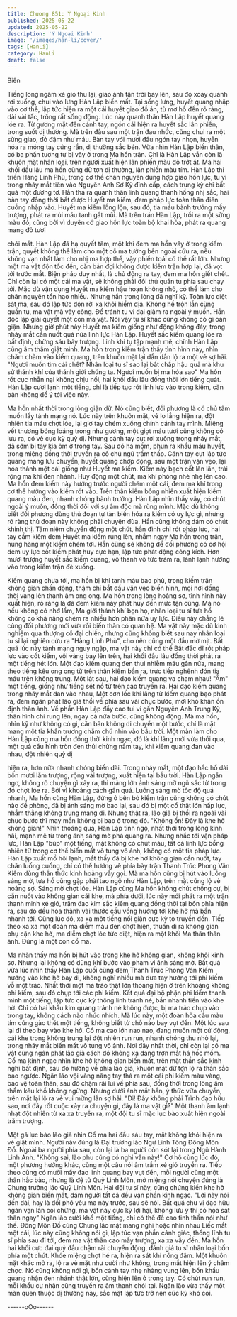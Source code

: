 ```yaml
---
title: Chương 851: Ý Ngoại Kinh
published: 2025-05-22
updated: 2025-05-22
description: 'Ý Ngoại Kinh'
image: '/images/han-li/cover/'
tags: [HanLi]
category: HanLi
draft: false
---
```


Biến

Tiếng long ngâm xé gió thu lại, giao ảnh tận trời bay lên, sau đó
xoay quanh rơi xuống, chui vào lưng Hàn Lập biến mất.
Tại sống lưng, huyết quang nhập vào cơ thể, lập tức hiện ra một
cái huyết giao đồ án, từ mơ hồ đến rõ ràng, dài vài tấc, trông rất
sống động.
Lúc này quanh thân Hàn Lập huyết quang lóe ra. Từ gương mặt
đến cánh tay, ngón cái hiện ra huyết sắc lân phiến, trong suốt dị
thường. Mà trên đầu sau một trận đau nhức, cũng chui ra một
sừng giao, đỏ đậm như máu. Bàn tay với mười đầu ngón tay
nhọn, huyễn hóa ra móng tay cứng rắn, dị thường sắc bén.
Vừa nhìn Hàn Lập biến thân, có ba phần tương tự bị vây ở trong
Ma hồn trận. Chỉ là Hàn Lập vẫn còn là khuôn mặt nhân loại, trên
người xuất hiện lân phiến màu đỏ trớt át. Mà hai khối đầu lâu ma
hồn cũng dữ tợn dị thường, lân phiến màu tím.
Hàn Lập thi triển Hàng Linh Phù, trong cơ thể chân nguyên dung
hợp giao hồn lực, tu vi trong nháy mắt tiên vào Nguyên Anh Sơ
Kỳ đỉnh cấp, cách trung kỳ chỉ bất quá một đương tơ.
Hắn thả ra quanh thân linh quang thanh hồng nhị sắc, hai bàn tay
đồng thời bắt được Huyết ma kiếm, đem pháp lực toàn thân điên
cuồng nhập vào.
Huyết ma kiếm lồng lộn, sau đó, tia máu bành trướng mấy
trượng, phát ra mùi máu tanh gắt mũi.
Mà trên trán Hàn Lập, trồi ra một sừng màu đỏ, cũng bởi vì duyên
cớ giao hồn lực toàn bộ khai hỏa, phát ra quang mang đỏ tươi

chói mắt.
Hàn Lập đã hạ quyết tâm, một khi đem ma hồn vây ở trong kiếm
trận, quyết không thể làm cho một cổ ma tướng bên ngoài cứu ra,
nêu không vạn nhất làm cho nhị ma hợp thể, vậy phiền toái có thể
rất lớn.
Nhưng một ma vật độn tốc đến, căn bản đợi không được kiếm
trận hợp lại, đã vọt tới trước mắt.
Biện pháp duy nhất, là chủ động ra tay, đem ma hồn giết chết. Chỉ
còn lại có một cái ma vật, sẽ không phải đối thủ quần tu phía sau
chạy tới.
Mặc dù vận dụng Huyết ma kiếm hậu hoạn không nhỏ, có thể làm
cho chân nguyên tổn hao nhiều. Nhưng hắn trong lòng đã nghĩ
kỹ. Toàn lực diệt sát ma, sau đó lập tức độn rời xa khỏi hiểm địa.
Không hề trộn lẫn cùng quần tu, ma vật mà vây công. Để tránh tu
vi đại giảm ra ngoài ý muốn.
Hắn độc lập giải quyết một con ma vật. Nói vậy tu sĩ khác cũng
không có gì oán giận.
Nhưng giờ phút này Huyết ma kiếm giống như động không đáy,
trong nháy mắt cắn nuốt quá nửa linh lực Hàn Lập.
Huyết sắc kiếm quang lóe ra bất định, chừng sáu bảy trượng.
Linh khí tụ tập mạnh mẽ, chính Hàn Lập cũng âm thầm giật mình.
Ma hồn trong kiếm trận thấy tình hình này, nhìn chằm chằm vào
kiếm quang, trên khuôn mặt lại dần dần lộ ra một vẻ sợ hãi.
"Ngươi muốn tìm cái chết? Nhân loại tu sĩ sao lại bất chấp hậu
quả mà khu sử thánh khí của thánh giới chúng ta. Ngươi muốn bị
ma hóa sao" Ma hồn rốt cục nhẫn nại không chịu nổi, hai khối đầu
lâu đồng thời lớn tiếng quát.
Hàn Lập cười lạnh một tiếng, chỉ là tiếp tục rót linh lực vào trong
kiếm, căn bản không để ý tới việc này.

Ma hồn nhất thời trong lòng giận dữ.
Nó cũng biết, đối phương là có chủ tâm muốn lấy tánh mạng nó.
Lúc này trên khuôn mặt, vẻ lo lắng hiện ra, đột nhiên tia máu chợt
lóe, lại giơ tay chém xuống chính cánh tay mình.
Miệng vết thương bóng loáng trong như gương, một giọt máu
tươi cũng không có lưu ra, có vẻ cực kỳ quỷ dị.
Nhưng cánh tay cụt rơi xuống trong nháy mắt, đã sớm bị tay kia
ôm ở trong tay. Sau đó há mồm, phun ra khẩu máu huyết, trong
miệng đồng thời truyền ra cố chú ngữ trầm thấp.
Cánh tay cụt lập tức quang mang lưu chuyển, huyết quang chớp
động, sau một trận vặn vẹo, lại hóa thành một cái giống như
Huyết ma kiếm.
Kiếm này bạch cốt lân lân, trải rộng ma khí đen nhánh. Huy động
một chút, ma khí phóng nhè nhẹ lên cao.
Ma hồn đem kiếm này hướng trước người chém một cái, đem ma
khí trong cơ thể hướng vào kiếm rót vào. Trên thân kiếm bổng
nhiên xuất hiện kiếm quang màu đen, nhanh chóng bành trướng.
Hàn Lập nhìn thấy vậy, có chút ngoài ý muốn, đồng thời đối với
sự âm độc mà rùng mình.
Mặc dù không biết đối phương dùng thủ đoạn tự tàn biến hóa ra
kiếm có uy lực gì, nhưng rõ ràng thủ đoạn này không phải chuyện
đùa. Hắn cũng không dám có chút khinh thị.
Tâm niệm chuyển động một chút, hắn đình chỉ rót pháp lực, hai
tay cầm kiếm đem Huyết ma kiếm rung lên, nhắm ngay Ma hồn
trong trận, hung hăng một kiếm chém tới.
Hắn cũng sẽ không để đối phương có cơ hội đem uy lực cốt kiếm
phát huy cực hạn, lập tức phát động công kích.
Hơn mười trượng huyết sắc kiếm quang, vô thanh vô tức trảm ra,
lành lạnh hướng vào trong kiếm trận đè xuống.

Kiếm quang chưa tới, ma hồn bị khí tanh máu bao phủ, trong
kiếm trận không gian chấn động, thậm chí bắt đầu vặn vẹo biến
hình, mọi nơi đồng thời vang lên thanh âm ong ong.
Ma hồn trong lòng hoảng sợ, tình hình này xuất hiện, rõ ràng là
đã đem kiếm này phát huy đến mức tận cùng. Mà nó nếu không
có nhớ lầm, Ma giới thánh khí bọn họ, nhân loại tu sĩ tựa hồ
không có khả năng chém ra nhiều hơn phân nửa uy lực. Điều này
chẳng lẽ cùng đối phương mới vừa rồi biến thân có quan hệ.
Ma vật này mặc dù kinh nghiệm qua thượng cổ đại chiến, nhưng
cũng không biết sau nay nhân loại tu sĩ lại nghiên cứu ra "Hàng
Linh Phù", cho nên cũng một đầu mờ mịt.
Bất quá lúc này tánh mạng nguy ngập, ma vật này chỉ có thể Bất
đắc dĩ rót pháp lực vào cốt kiếm, vội vàng bay lên trên, hai khối
đầu lâu đồng thời phát ra một tiếng hét lớn.
Một đạo kiếm quang đen thui nhiễm máu gần nửa, mang theo
tiếng kêu ong ong từ trên thân kiếm bắn ra, trực tiếp nghênh đón
tia máu trên không trung.
Một lát sau, hai đạo kiếm quang va chạm nhau!
"Ầm" một tiếng, giống như tiếng sét nổ từ trên cao truyền ra. Hai
đạo kiếm quang trong nháy mắt đan vào nhau, Một cơn lốc khí
lãng từ kiếm quang bạo phát ra, đem ngân phát lão giả thổi về
phía sau vài chục bước, mới khó khăn ổn định thân ảnh.
Về phần Hàn Lập đẩy cao tui vi gần Nguyên Anh Trung Kỳ, thân
hình chỉ rung lên, ngay cả nửa bước, cũng không động.
Mà ma hồn, nhìn kỹ như không có gì, căn bản không di chuyển
một bước, chỉ là mặt mang một tia khẩn trương chăm chú nhìn
vào bầu trời.
Một màn làm cho Hàn Lập cùng ma hồn đồng thời kinh ngạc, đó
là khí lãng mới vừa thổi qua, một quả cầu hình tròn đen thúi
chừng nắm tay, khi kiếm quang đan vào nhau, đột nhiên quỷ dị

hiện ra, hơn nữa nhanh chóng biến dài.
Trong nháy mắt, một đạo hắc hồ dài bốn mươi lăm trượng, rộng
vài trượng, xuất hiện tại bầu trời.
Hàn Lập ngẩn ngơ, không rõ chuyện gì xảy ra, thi mảng lớn ánh
sáng mờ ngũ sắc từ trong đó chợt lóe ra.
Bởi vì khoảng cách gần quá. Luồng sáng mờ tốc độ quá nhanh,
Ma hồn cùng Hàn Lập, đứng ở bên bờ kiếm trận cũng không có
chút nào đề phòng, đã bị ánh sáng mờ bao lại, sau đó bị một cổ
thật lớn hấp lực, nhắm thẳng không trung mang đi. Nhưng thật ra,
lão giả bị thổi ra ngoài vài chục bước thì may mắn không bị bao ở
trong đó.
"Không ổn! Đây là khe hở không gian!"
Nhìn thoáng qua, Hàn Lập tỉnh ngộ, nhất thời trong lòng kinh hãi,
mạnh mẽ từ trong ánh sáng mờ phá quang ra.
Nhưng nhắc tới vận pháp lực, Hàn Lập "búp" một tiếng, mặt
không có chút máu, tất cả linh lực bổng nhiên từ trong cơ thể biến
mất vô tung vô ảnh, không có một tia pháp lực.
Hàn Lập xuất mồ hôi lạnh, mắt thấy đã bị khe hở không gian cắn
nuốt, tay chân luống cuống, chỉ có thể hướng vê phía bày trận
Thanh Trúc Phong Vân Kiếm dùng thần thức kinh hoảng vẫy gọi.
Mà ma hồn cũng bị hút vào luồng sáng mờ, tựa hồ cũng gặp phải
tao ngộ như Hàn Lập, trên mặt cũng lộ vẻ hoảng sợ.
Sáng mờ chợt lóe. Hàn Lập cùng Ma hồn không chút chống cự, bị
cắn nuốt vào không gian cái khe, mà phía dưới, lúc này mới phát
ra một trận thanh minh xé gió, trăm đạo kim sắc kiếm quang đồng
thời tại bốn phía hiện ra, sau đó đều hóa thành vài thước cầu
vồng hướng tới khe hở mà bắn nhanh tới.
Cùng lúc đó, xa xa một tiếng nổi giận cực kỳ to truyền đến. Tiếp
theo xa xa một đoàn ma diễm màu đen chợt hiện, thuấn di ra
không gian phụ cận khe hở, ma diễm chợt lóe tức diệt, hiện ra
một khối Ma thân thân ảnh. Đúng là một con cổ ma.

Ma nhãn thấy ma hồn bị hút vào trong khe hở không gian, không
khỏi kinh sợ. Nhưng lại không có dũng khí bước vào phạm vi ánh
sáng mờ. Bất quá vừa lúc nhìn thấy Hàn Lập cuối cùng đem
Thanh Trúc Phong Vân Kiếm hướng vào khe hở bay đi, không
nghĩ nhiều mà đưa tay hướng tới phi kiếm vỗ một trảo.
Nhất thời một ma trảo thật lớn thoáng hiện ở trên khoảng không
phi kiếm, sau đó chụp tới các phi kiếm.
Kết quả đại bộ phận phi kiếm thanh minh một tiếng, lập tức cực
kỳ thông linh tránh né, bắn nhanh tiến vào khe hở. Chỉ có hai
khẩu kim quang tránh né không được, bị ma trảo chụp vào trong
tay, không cách nào nhúc nhích.
Mà lúc này, một đoàn hỏa cầu màu tím cũng gào thét một tiếng,
không biết từ chỗ nào bay vụt đến. Một lúc sau lại đi theo bay vào
khe hở.
Cổ ma cao lớn nao nao, đang muốn một cử động, cái khe trong
không trung lại đột nhiên run run, nhanh chóng thu nhỏ lại, trong
nháy mắt biến mất vô tung vô ảnh.
Nơi đây nhất thời, chỉ còn lại có ma vật cùng ngân phát lão giả
cách đó không xa đang trợn mắt há hốc mồm.
Cổ ma kinh ngạc nhìn khe hở không gian biến mất, trên mặt thần
sắc kinh nghi bất định, sau đó hướng về phía lão giả, khuôn mặt
dữ tợn lộ ra thần sắc bạo ngược.
Ngân lão vội vàng nâng tay thả ra một cái phi kiếm màu vàng, bảo
vệ toàn thân, sau đó chậm rãi lui về phía sau, đồng thời trong
lòng âm thầm kêu khổ không ngừng. Nhưng dưới ánh mắt hắn, ý
thức vừa chuyển, trên mặt lại lộ ra vẻ vui mừng lẫn sợ hãi.
"Di! Đây không phải Trình đạo hữu sao, nơi đây rốt cuộc xảy ra
chuyện gì, đây là ma vật gì?" Một thanh âm lạnh nhạt đột nhiên từ
xa xa truyền ra, một đội tu sĩ mặc lục bào xuất hiện ngoài trăm
trượng.

Một gã lục bào lão giả nhìn Cổ ma hai đầu sáu tay, mặt không
khói hiện ra vẻ giật mình.
Người nàv đúng là Đại trưởng lão Ngự Linh Tông Đông Môn Đồ.
Ngoài ba người phía sau, còn lại là ba người còn sót lại trong Ngũ
Hành Linh Anh.
"Không sai, lão phu cũng có nghi vấn này!" Cơ hồ cùng lúc đó,
một phương hướng khác, cũng một câu nói âm trầm xé gió truyền
ra. Tiếp theo cũng có mười mấy đạo linh quang bay vụt đến, mỗi
người cũng một thân hắc bào, nhưng là đệ tử Quỷ Linh Môn, mở
miệng nói chuyện đúng là Chung trưởng lão Quỷ Linh Môn.
Hai đội tu sĩ này, cũng chứng kiến khe hở không gian biến mất,
đám người tất cả đều vạn phần kinh ngạc.
"Lời này nói đến dài, hay là đối phó yêu ma này trước, sau sẽ nói.
Bất quá chư vị đạo hữu ngàn vạn lần coi chừng, ma vật này cực
kỳ lợi hại, không lưu ý thì có họa sát thân ngay" Ngân lão cười
khổ một tiếng, chỉ có thể đề cao tinh thần nói như thế.
Đông Môn Đồ cùng Chung lão mặt mang nghi hoặc nhìn nhau
Liếc mắt một cái, lúc này cũng không nói gì, lập tức vạn phần
cảnh giác, thống lĩnh tu sĩ phía sau đi tới, đem ma vật thân cao
mấy trượng, xa xa vây đến.
Ma hồn hai khối cực đại quỷ đầu chậm rãi chuyển động, đánh giá
tu sĩ nhân loại bốn phía một chút.
Khóe miệng chợt hé ra, hiện ra sát khí nồng đậm. Một khuôn mặt
khác mở ra, lộ ra vẻ mặt như cười như không, trong mắt hiện lên
ý châm chọc.
Nó cũng không nói gì, bốn cánh tay nhẹ nhàng vung lên, bốn
khẩu quang nhận đen nhánh thật lớn, cùng hiện lên ở trong tay.
Có chút run run, mỗi khẩu cự nhận cũng truyền ra âm thanh chói
tai.
Ngân lão vừa thấy một màn quen thuộc dị thường này, sắc mặt
lập tức trở nên cúc kỳ khó coi.

------oOo------
